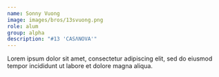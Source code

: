 ```yaml
---
name: Sonny Vuong
image: images/bros/13svuong.png
role: alum
group: alpha
description: "#13 'CASΛNOVA'"
---
```


Lorem ipsum dolor sit amet, consectetur adipiscing elit, sed do eiusmod tempor incididunt ut labore et dolore magna aliqua.
